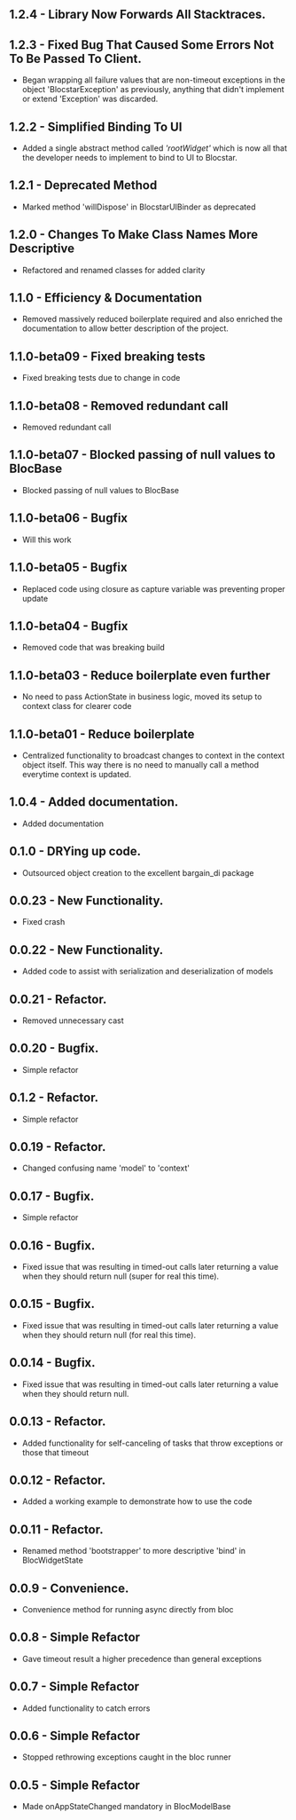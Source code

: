 ## 1.2.4 - Library Now Forwards All Stacktraces.
## 1.2.3 - Fixed Bug That Caused Some Errors Not To Be Passed To Client.
* Began wrapping all failure values that are non-timeout exceptions in the object 'BlocstarException' as previously, anything that didn't implement or extend 'Exception' was discarded.

## 1.2.2 - Simplified Binding To UI
* Added a single abstract method called *'rootWidget'* which is now all that the developer needs to implement to bind to UI to Blocstar.

## 1.2.1 - Deprecated Method
* Marked method 'willDispose' in BlocstarUIBinder as deprecated

## 1.2.0 - Changes To Make Class Names More Descriptive
* Refactored and renamed classes for added clarity

## 1.1.0 - Efficiency & Documentation
* Removed massively reduced boilerplate required and also enriched the documentation to allow better description of the project.

## 1.1.0-beta09 - Fixed breaking tests
* Fixed breaking tests due to change in code

## 1.1.0-beta08 - Removed redundant call
* Removed redundant call

## 1.1.0-beta07 - Blocked passing of null values to BlocBase
* Blocked passing of null values to BlocBase

## 1.1.0-beta06 - Bugfix
* Will this work

## 1.1.0-beta05 - Bugfix
* Replaced code using closure as capture variable was preventing proper update

## 1.1.0-beta04 - Bugfix
* Removed code that was breaking build

## 1.1.0-beta03 - Reduce boilerplate even further
* No need to pass ActionState in business logic, moved its setup to context class for clearer code


## 1.1.0-beta01 - Reduce boilerplate
* Centralized functionality to broadcast changes to context in the context object itself.
This way there is no need to manually call a method everytime context is updated.

## 1.0.4 - Added documentation.
* Added documentation

## 0.1.0 - DRYing up code.
* Outsourced object creation to the excellent bargain_di package

## 0.0.23 - New Functionality.
* Fixed crash

## 0.0.22 - New Functionality.
* Added code to assist with serialization and deserialization of models

## 0.0.21 - Refactor.
* Removed unnecessary cast

## 0.0.20 - Bugfix.
* Simple refactor

## 0.1.2 - Refactor.
* Simple refactor

## 0.0.19 - Refactor.
* Changed confusing name 'model' to 'context'

## 0.0.17 - Bugfix.
* Simple refactor

## 0.0.16 - Bugfix.
* Fixed issue that was resulting in timed-out calls later returning a value when they should return null (super for real this time).

## 0.0.15 - Bugfix.
* Fixed issue that was resulting in timed-out calls later returning a value when they should return null (for real this time).

## 0.0.14 - Bugfix.
* Fixed issue that was resulting in timed-out calls later returning a value when they should return null.

## 0.0.13 - Refactor.
* Added functionality for self-canceling of tasks that throw exceptions or those that timeout

## 0.0.12 - Refactor.
* Added a working example to demonstrate how to use the code

## 0.0.11 - Refactor.
* Renamed method 'bootstrapper' to more descriptive 'bind' in BlocWidgetState

## 0.0.9 - Convenience.
* Convenience method for running async directly from  bloc

## 0.0.8 - Simple Refactor
* Gave timeout result a higher precedence than general exceptions

## 0.0.7 - Simple Refactor
* Added functionality to catch errors

## 0.0.6 - Simple Refactor
* Stopped rethrowing exceptions caught in the bloc runner

## 0.0.5 - Simple Refactor
* Made onAppStateChanged mandatory in BlocModelBase